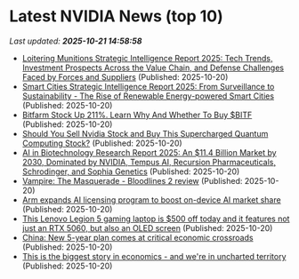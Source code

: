 # Latest NVIDIA News (top 10)
_Last updated: **2025-10-21 14:58:58**_

- [Loitering Munitions Strategic Intelligence Report 2025: Tech Trends, Investment Prospects Across the Value Chain, and Defense Challenges Faced by Forces and Suppliers](https://www.globenewswire.com/news-release/2025/10/20/3169580/28124/en/Loitering-Munitions-Strategic-Intelligence-Report-2025-Tech-Trends-Investment-Prospects-Across-the-Value-Chain-and-Defense-Challenges-Faced-by-Forces-and-Suppliers.html) (Published: 2025-10-20)
- [Smart Cities Strategic Intelligence Report 2025: From Surveillance to Sustainability - The Rise of Renewable Energy-powered Smart Cities](https://www.globenewswire.com/news-release/2025/10/20/3169568/28124/en/Smart-Cities-Strategic-Intelligence-Report-2025-From-Surveillance-to-Sustainability-The-Rise-of-Renewable-Energy-powered-Smart-Cities.html) (Published: 2025-10-20)
- [Bitfarm Stock Up 211%. Learn Why And Whether To Buy $BITF](https://www.forbes.com/sites/petercohan/2025/10/20/bitfarm-stock-up-211-learn-why-and-whether-to-buy-bitf/) (Published: 2025-10-20)
- [Should You Sell Nvidia Stock and Buy This Supercharged Quantum Computing Stock?](https://biztoc.com/x/c46110c9b09c8344) (Published: 2025-10-20)
- [AI in Biotechnology Research Report 2025: An $11.4 Billion Market by 2030, Dominated by NVIDIA, Tempus AI, Recursion Pharmaceuticals, Schrodinger, and Sophia Genetics](https://www.globenewswire.com/news-release/2025/10/20/3169559/28124/en/AI-in-Biotechnology-Research-Report-2025-An-11-4-Billion-Market-by-2030-Dominated-by-NVIDIA-Tempus-AI-Recursion-Pharmaceuticals-Schrodinger-and-Sophia-Genetics.html) (Published: 2025-10-20)
- [Vampire: The Masquerade - Bloodlines 2 review](https://www.rockpapershotgun.com/vampire-the-masquerade-bloodlines-2-review) (Published: 2025-10-20)
- [Arm expands AI licensing program to boost on-device AI market share](https://finance.yahoo.com/news/arm-expands-ai-licensing-program-141438231.html) (Published: 2025-10-20)
- [This Lenovo Legion 5 gaming laptop is $500 off today and it features not just an RTX 5060, but also an OLED screen](https://www.techradar.com/tech/this-lenovo-legion-5-gaming-laptop-is-usd500-off-today-and-it-features-not-just-an-rtx-5060-but-also-an-oled-screen) (Published: 2025-10-20)
- [China: New 5-year plan comes at critical economic crossroads](https://www.dw.com/en/china-new-5-year-plan-comes-at-critical-economic-crossroads/a-74427963) (Published: 2025-10-20)
- [This is the biggest story in economics - and we're in uncharted territory](https://news.sky.com/story/inside-data-centre-alley-the-biggest-story-in-economics-right-now-13453966) (Published: 2025-10-20)
